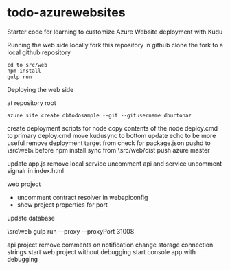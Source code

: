 todo-azurewebsites
==================

Starter code for learning to customize Azure Website deployment with Kudu


Running the web side locally
fork this repository in github
clone the fork to a local github repository

```
cd to src/web
npm install
gulp run
```

Deploying the web side

at repository root
```
azure site create dbtodosample --git --gitusername dburtonaz
```



create deployment scripts for node
copy contents of the node deploy.cmd to primary deploy.cmd
move kudusync to bottom
update echo  to be more useful
remove deployment target from check for package.json
pushd to \src\web\ before npm install
sync from \src/web/dist
push azure master

update app.js remove local service
uncomment api and service
uncomment signalr in index.html

web project
- uncomment contract resolver in webapiconfig
- show project properties for port

update database

\src\web gulp run --proxy --proxyPort 31008



api project
remove comments on notification
change storage connection strings
start web project without debugging
start console app with debugging



